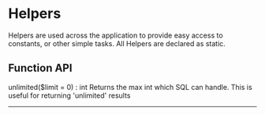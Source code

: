 # Helpers
Helpers are used across the application to provide easy access to constants, or other simple tasks. All Helpers are declared as static.

## Function API
unlimited($limit = 0) : int  Returns the max int which SQL can handle. This is useful for returning 'unlimited' results

* * *
